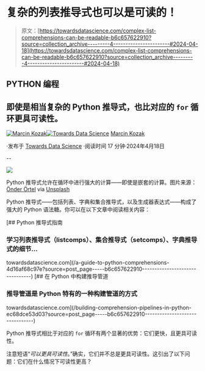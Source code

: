 # 复杂的列表推导式也可以是可读的！

> 原文：[https://towardsdatascience.com/complex-list-comprehensions-can-be-readable-b6c657622910?source=collection_archive---------4-----------------------#2024-04-18](https://towardsdatascience.com/complex-list-comprehensions-can-be-readable-b6c657622910?source=collection_archive---------4-----------------------#2024-04-18)

## PYTHON 编程

## 即使是相当复杂的 Python 推导式，也比对应的 `for` 循环更具可读性。

[](https://medium.com/@nyggus?source=post_page---byline--b6c657622910--------------------------------)[![Marcin Kozak](../Images/d7faf62e48ed81dab5d8ad92819fff54.png)](https://medium.com/@nyggus?source=post_page---byline--b6c657622910--------------------------------)[](https://towardsdatascience.com/?source=post_page---byline--b6c657622910--------------------------------)[![Towards Data Science](../Images/a6ff2676ffcc0c7aad8aaf1d79379785.png)](https://towardsdatascience.com/?source=post_page---byline--b6c657622910--------------------------------) [Marcin Kozak](https://medium.com/@nyggus?source=post_page---byline--b6c657622910--------------------------------)

·发布于 [Towards Data Science](https://towardsdatascience.com/?source=post_page---byline--b6c657622910--------------------------------) ·阅读时间 17 分钟·2024年4月18日

--

![](../Images/7e7f71626f0daf1413ad70503c215a1c.png)

Python 推导式允许在循环中进行强大的计算——即使是嵌套的计算。图片来源：[Önder Örtel](https://unsplash.com/@onderortel?utm_source=medium&utm_medium=referral) via [Unsplash](https://unsplash.com/?utm_source=medium&utm_medium=referral)

Python 推导式——包括列表、字典和集合推导式，以及生成器表达式——构成了强大的 Python 语法糖。你可以在以下文章中阅读相关内容：

[](/a-guide-to-python-comprehensions-4d16af68c97e?source=post_page-----b6c657622910--------------------------------) [## Python 推导式指南

### 学习列表推导式（listcomps）、集合推导式（setcomps）、字典推导式的细节…

towardsdatascience.com](/a-guide-to-python-comprehensions-4d16af68c97e?source=post_page-----b6c657622910--------------------------------) [](/building-comprehension-pipelines-in-python-ec68dce53d03?source=post_page-----b6c657622910--------------------------------) [## 在 Python 中构建推导管道

### 推导管道是 Python 特有的一种构建管道的方式

towardsdatascience.com](/building-comprehension-pipelines-in-python-ec68dce53d03?source=post_page-----b6c657622910--------------------------------)

Python 推导式相比于对应的 `for` 循环有两个显著的优势：它们更快，且更具可读性。

注意短语“*可以更具可读性*。”确实，它们并不总是更具可读性。这引出了以下问题：它们在什么情况下可读性更高？
